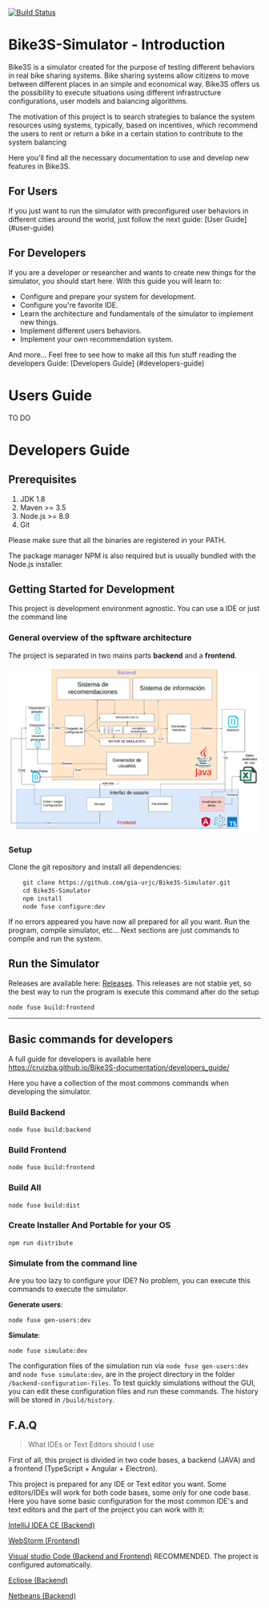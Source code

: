[![Build Status](https://travis-ci.org/stimonm/Bike3S.svg?branch=master)](https://travis-ci.org/stimonm/Bike3S)
# Bike3S-Simulator - Introduction

Bike3S is a simulator created for the purpose of testing different behaviors in real bike sharing systems. Bike sharing systems allow citizens to move between different places in an simple and economical way. Bike3S offers us the possibility to execute situations using different infrastructure configurations, user models and balancing algorithms.

The motivation of this project is to search strategies to balance the system resources using systems, typically, based on incentives, which recommend the users to rent or return a bike in a certain station to contribute to the system balancing

Here you'll find all the necessary documentation to use and develop new features in Bike3S.

## For Users 

If you just want to run the simulator with preconfigured user behaviors in different cities around the world, just follow the next guide:
[User Guide] (#user-guide)

## For Developers

If you are a developer or researcher and wants to create new things for the simulator, you should start here. With this guide you will learn to: 

- Configure and prepare your system for development.
- Configure you're favorite IDE.
- Learn the architecture and fundamentals of the simulator to implement new things.
- Implement different users behaviors.
- Implement your own recommendation system.

And more... Feel free to see how to make all this fun stuff reading the developers Guide: 
[Developers Guide] (#developers-guide)
# Users Guide <a name="user-guide"></a>
TO DO
# Developers Guide <a name="developers-guide"></a>

## Prerequisites

1. JDK 1.8
2. Maven >= 3.5
3. Node.js >= 8.9
4. Git

Please make sure that all the binaries are registered in your PATH.

The package manager NPM is also required but is usually bundled with the Node.js installer.

## Getting Started for Development

This project is development environment agnostic. You can use a IDE or just the command line

### General overview of the spftware architecture 

The project is separated in two mains parts **backend** and a **frontend**.

![Image of the arquitecture of the system](/assets/Arquitecture_10.png)

### Setup

Clone the git repository and install all dependencies:

```
    git clone https://github.com/gia-urjc/Bike3S-Simulator.git
    cd Bike3S-Simulator
    npm install
    node fuse configure:dev
```

If no errors appeared you have now all prepared for all you want. Run the program, compile simulator, etc... Next sections are just commands to compile and run the system.

## Run the Simulator

Releases are available here: [Releases](https://github.com/gia-urjc/Bike3S-Simulator/releases). This releases are not stable yet, so the best way to run the program is execute this command after do the setup

```
node fuse build:frontend
```

---

## Basic commands for developers

A full guide for developers is available here
https://cruizba.github.io/Bike3S-documentation/developers_guide/

Here you have a collection of the most commons commands when developing the simulator. 

### Build Backend

```
node fuse build:backend
```

### Build Frontend

```
node fuse build:frontend
```

### Build All

```
node fuse build:dist
```

### Create Installer And Portable for your OS

```
npm run distribute
```

### Simulate from the command line

Are you too lazy to configure your IDE? No problem, you can execute this commands to execute the simulator.

**Generate users**:

```
node fuse gen-users:dev
```

**Simulate**:

```
node fuse simulate:dev
```

The configuration files of the simulation run via `node fuse gen-users:dev` and `node fuse simulate:dev`, are in the project directory in the folder `/backend-configuration-files`. To test quickly simulations without the GUI, you can edit these configuration files and run these commands. The history will be stored in `/build/history`. 

## F.A.Q

> What IDEs or Text Editors should I use

First of all, this project is divided in two code bases, a backend (JAVA) and a frontend (TypeScript + Angular + Electron).

This project is prepared for any IDE or Text editor you want. Some editors/IDEs will work for both code bases, some only for one code base. Here you have some basic configuration for the most common IDE's and text editors and the part of the project you can work with it:

[IntelliJ IDEA CE (Backend)](documentation/setup_intellij.md)

[WebStorm (Frontend)](documentation/setup_webstorm.md)

[Visual studio Code (Backend and Frontend)](documentation/setup_vscode.md) RECOMMENDED. The project is configured automatically.

[Eclipse (Backend)](documentation/setup_eclipse.md)

[Netbeans (Backend)](documentation/setup_netbeans.md)

